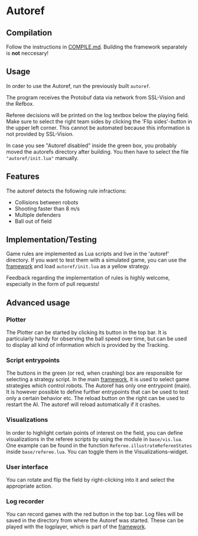 # Autoref

## Compilation
Follow the instructions in [COMPILE.md](COMPILE.md). Building the framework
separately is **not** neccesary!

## Usage
In order to use the Autoref, run the previously built `autoref`.

The program receives the Protobuf data via network from SSL-Vision and the
Refbox.

Referee decisions will be printed on the log textbox below the playing field.
Make sure to select the right team sides by clicking the 'Flip sides'-button in
the upper left corner.
This cannot be automated because this information is not provided by SSL-Vision.

In case you see "Autoref disabled" inside the green box, you probably moved the
autorefs directory after building. You then have to select the file
`"autoref/init.lua"` manually.


## Features
The autoref detects the following rule infractions:

- Collisions between robots
- Shooting faster than 8 m/s
- Multiple defenders
- Ball out of field

## Implementation/Testing
Game rules are implemented as Lua scripts and live in the 'autoref' directory.
If you want to test them with a simulated game, you can use the [framework][1]
and load `autoref/init.lua` as a yellow strategy.


Feedback regarding the implementation of rules is highly welcome, especially
in the form of pull requests!


## Advanced usage

### Plotter
The Plotter can be started by clicking its button in the top bar.
It is particularly handy for observing the ball speed over time, but can be used
to display all kind of information which is provided by the Tracking.

### Script entrypoints
The buttons in the green (or red, when crashing) box are responsible for
selecting a strategy script. In the main [framework][1], it is used to select
game strategies which control robots. The Autoref has only one entrypoint (main).
It is however possible to define further entrypoints that can be used to test
only a certain behavior etc. The reload button on the right can be used to
restart the AI. The autoref will reload automatically if it crashes.

### Visualizations
In order to highlight certain points of interest on the field, you can define
visualizations in the referee scripts by using the module in `base/vis.lua`.
One example can be found in the function `Referee.illustrateRefereeStates`
inside `base/referee.lua`.
You can toggle them in the Visualizations-widget.

### User interface
You can rotate and flip the field by right-clicking into it and select the
appropriate action.

### Log recorder
You can record games with the red button in the top bar.
Log files will be saved in the directory from where the Autoref was started.
These can be played with the logplayer, which is part of the [framework][1].

[1]: https://github.com/robotics-erlangen/framework

